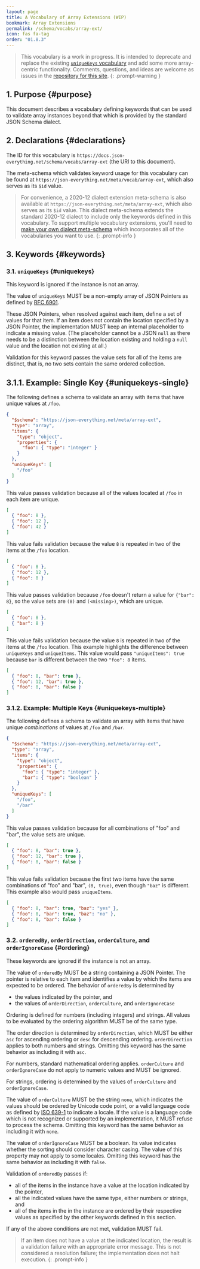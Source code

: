 ```yaml
---
layout: page
title: A Vocabulary of Array Extensions (WIP)
bookmark: Array Extensions
permalink: /schema/vocabs/array-ext/
icon: fas fa-tag
order: "01.8.3"
---
```


> This vocabulary is a work in progress.  It is intended to deprecate and replace the existing [`uniqueKeys` vocabulary](/schema/vocabs/uniquekeys) and add some more array-centric functionality.  Comments, questions, and ideas are welcome as issues in the [repository for this site](https://github.com/gregsdennis/json-everything-docs).
{: .prompt-warning }

## 1. Purpose {#purpose}

This document describes a vocabulary defining keywords that can be used to validate array instances beyond that which is provided by the standard JSON Schema dialect.

## 2. Declarations {#declarations}

The ID for this vocabulary is `https://docs.json-everything.net/schema/vocabs/array-ext` (the URI to this document).

The meta-schema which validates keyword usage for this vocabulary can be found at `https://json-everything.net/meta/vocab/array-ext`, which also serves as its `$id` value.

> For convenience, a 2020-12 dialect extension meta-schema is also available at `https://json-everything.net/meta/array-ext`, which also serves as its `$id` value.  This dialect meta-schema extends the standard 2020-12 dialect to include only the keywords defined in this vocabulary.  To support multiple vocabulary extensions, you'll need to [make your own dialect meta-schema]() which incorporates all of the vocabularies you want to use.
{: .prompt-info }

## 3. Keywords {#keywords}

### 3.1. `uniqueKeys` {#uniquekeys}

This keyword is ignored if the instance is not an array.

The value of `uniqueKeys` MUST be a non-empty array of JSON Pointers as defined by [RFC 6901](https://tools.ietf.org/html/rfc6901).

These JSON Pointers, when resolved against each item, define a set of values for that item.  If an item does not contain the location specified by a JSON Pointer, the implementation MUST keep an internal placeholder to indicate a missing value.  (The placeholder cannot be a JSON `null` as there needs to be a distinction between the location existing and holding a `null` value and the location not existing at all.)

Validation for this keyword passes the value sets for all of the items are distinct, that is, no two sets contain the same ordered collection.

## 3.1.1. Example: Single Key {#uniquekeys-single}

The following defines a schema to validate an array with items that have unique values at `/foo`.

```json
{
  "$schema": "https://json-everything.net/meta/array-ext",
  "type": "array",
  "items": {
    "type": "object",
    "properties": {
      "foo": { "type": "integer" }
    }
  },
  "uniqueKeys": [
    "/foo"
  ]
}
```

This value passes validation because all of the values located at `/foo` in each item are unique.

```json
[
  { "foo": 8 },
  { "foo": 12 },
  { "foo": 42 }
]
```

This value fails validation because the value `8` is repeated in two of the items at the `/foo` location.

```json
[
  { "foo": 8 },
  { "foo": 12 },
  { "foo": 8 }
]
```

This value passes validation because `/foo` doesn't return a value for `{"bar": 8}`, so the value sets are `(8)` and `(<missing>)`, which are unique.

```json
[
  { "foo": 8 },
  { "bar": 8 }
]
```

This value fails validation because the value `8` is repeated in two of the items at the `/foo` location.  This example highlights the difference between `uniqueKeys` and `uniqueItems`.  This value would pass `"uniqueItems": true` because `bar` is different between the two `"foo": 8` items.

```json
[
  { "foo": 8, "bar": true },
  { "foo": 12, "bar": true },
  { "foo": 8, "bar": false }
]
```

### 3.1.2. Example: Multiple Keys {#uniquekeys-multiple}

The following defines a schema to validate an array with items that have unique _combinations_ of values at `/foo` and `/bar`.

```json
{
  "$schema": "https://json-everything.net/meta/array-ext",
  "type": "array",
  "items": {
    "type": "object",
    "properties": {
      "foo": { "type": "integer" },
      "bar": { "type": "boolean" }
    }
  },
  "uniqueKeys": [
    "/foo",
    "/bar"
  ]
}
```

This value passes validation because for all combinations of "foo" and "bar", the value sets are unique.

```json
[
  { "foo": 8, "bar": true },
  { "foo": 12, "bar": true },
  { "foo": 8, "bar": false }
]
```

This value fails validation because the first two items have the same combinations of "foo" and "bar", `(8, true)`, even though `"baz"` is different.  This example also would pass `uniqueItems`.

```json
[
  { "foo": 8, "bar": true, "baz": "yes" },
  { "foo": 8, "bar": true, "baz": "no" },
  { "foo": 8, "bar": false }
]
```

### 3.2. `orderedBy`, `orderDirection`, `orderCulture`, and `orderIgnoreCase` {#ordering}

These keywords are ignored if the instance is not an array.

The value of `orderedBy` MUST be a string containing a JSON Pointer.  The pointer is relative to each item and identifies a value by which the items are expected to be ordered.  The behavior of `orderedBy` is determined by

- the values indicated by the pointer, and
- the values of `orderDirection`, `orderCulture`, and `orderIgnoreCase`

Ordering is defined for numbers (including integers) and strings.  All values to be evaluated by the ordering algorithm MUST be of the same type.

The order direction is determined by `orderDirection`, which MUST be either `asc` for ascending ordering or `desc` for descending ordering.  `orderDirection` applies to both numbers and strings.  Omitting this keyword has the same behavior as including it with `asc`.

For numbers, standard mathematical ordering applies.  `orderCulture` and `orderIgnoreCase` do not apply to numeric values and MUST be ignored.

For strings, ordering is determined by the values of `orderCulture` and `orderIgnoreCase`.

The value of `orderCulture` MUST be the string `none`, which indicates the values should be ordered by Unicode code point, or a valid language code as defined by [ISO 639-1](https://www.loc.gov/standards/iso639-2/php/code_list.php) to indicate a locale.  If the value is a language code which is not recognized or supported by an implementation, it MUST refuse to process the schema.  Omitting this keyword has the same behavior as including it with `none`.

The value of `orderIgnoreCase` MUST be a boolean.  Its value indicates whether the sorting should consider character casing.  The value of this property may not apply to some locales.  Omitting this keyword has the same behavior as including it with `false`.

Validation of `orderedBy` passes if:

-  all of the items in the instance have a value at the location indicated by the pointer,
-  all the indicated values have the same type, either numbers or strings, and
-  all of the items in the in the instance are ordered by their respective values as specified by the other keywords defined in this section.

If any of the above conditions are not met, validation MUST fail.

> If an item does not have a value at the indicated location, the result is a validation failure with an appropriate error message.  This is not considered a resolution failure; the implementation does not halt execution.
{: .prompt-info }

